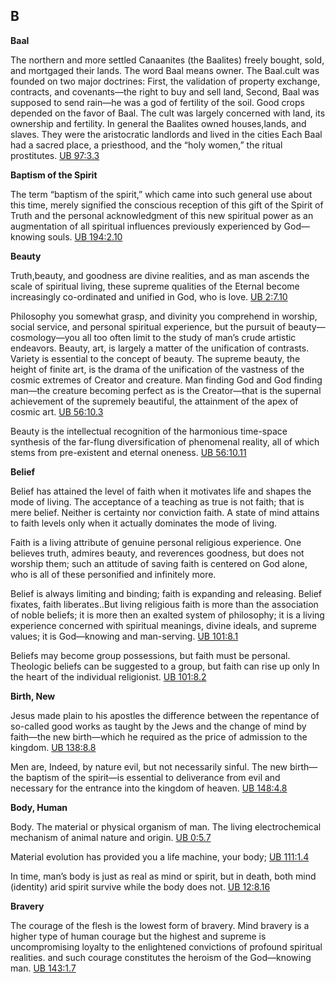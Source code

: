 

## B

**Baal**  
  

The northern and more settled Canaanites (the Baalites) freely bought, sold, and mortgaged their lands. The word Baal means owner. The Baal.cult was founded on two major doctrines: First, the validation of property exchange, contracts, and covenants—the right to buy and sell land, Second, Baal was supposed to send rain—he was a god of fertility of the soil. Good crops depended on the favor of Baal. The cult was largely concerned with land, its ownership and fertility. In general the Baalites owned houses,lands, and slaves. They were the aristocratic landlords and lived in the cities Each Baal had a sacred place, a priesthood, and the “holy women,” the ritual prostitutes. [UB 97:3.3](/en/The_Urantia_Book/97#p3_3)  
  

**Baptism of the Spirit**  
  

The term “baptism of the spirit,” which came into such general use about this time, merely signified the conscious reception of this gift of the Spirit of Truth and the personal acknowledgment of this new spiritual power as an augmentation of all spiritual influences previously experienced by God—knowing souls. [UB 194:2.10](/en/The_Urantia_Book/194#p2_10)  
  

**Beauty**  
  

Truth,beauty, and goodness are divine realities, and as man ascends the scale of spiritual living, these supreme qualities of the Eternal become increasingly co-ordinated and unified in God, who is love. [UB 2:7.10](/en/The_Urantia_Book/2#p7_10)  
  
Philosophy you somewhat grasp, and divinity you comprehend in worship, social service, and personal spiritual experience, but the pursuit of beauty—cosmology—you all too often limit to the study of man’s crude artistic endeavors. Beauty, art, is largely a matter of the unification of contrasts. Variety is essential to the concept of beauty. The supreme beauty, the height of finite art, is the drama of the unification of the vastness of the cosmic extremes of Creator and creature. Man finding God and God finding man—the creature becoming perfect as is the Creator—that is the supernal achievement of the supremely beautiful, the attainment of the apex of cosmic art. [UB 56:10.3](/en/The_Urantia_Book/56#p10_3)  
  
Beauty is the intellectual recognition of the harmonious time-space synthesis of the far-flung diversification of phenomenal reality, all of which stems from pre-existent and eternal oneness. [UB 56:10.11](/en/The_Urantia_Book/56#p10_11)  
  

**Belief**  
  

Belief has attained the level of faith when it motivates life and shapes the mode of living. The acceptance of a teaching as true is not faith; that is mere belief. Neither is certainty nor conviction faith. A state of mind attains to faith levels only when it actually dominates the mode of living.  
  
Faith is a living attribute of genuine personal religious experience. One believes truth, admires beauty, and reverences goodness, but does not worship them; such an attitude of saving faith is centered on God alone, who is all of these personified and infinitely more.  
  
Belief is always limiting and binding; faith is expanding and releasing. Belief fixates, faith liberates..But living religious faith is more than the association of noble beliefs; it is more then an exalted system of philosophy; it is a living experience concerned with spiritual meanings, divine ideals, and supreme values; it is God—knowing and man-serving. [UB 101:8.1](/en/The_Urantia_Book/101#p8_1)  
  
Beliefs may become group possessions, but faith must be personal. Theologic beliefs can be suggested to a group, but faith can rise up only In the heart of the individual religionist. [UB 101:8.2](/en/The_Urantia_Book/101#p8_2)  
  

**Birth, New**  
  

Jesus made plain to his apostles the difference between the repentance of so-called good works as taught by the Jews and the change of mind by faith—the new birth—which he required as the price of admission to the kingdom. [UB 138:8.8](/en/The_Urantia_Book/138#p8_8)  
  
Men are, Indeed, by nature evil, but not necessarily sinful. The new birth—the baptism of the spirit—is essential to deliverance from evil and necessary for the entrance into the kingdom of heaven. [UB 148:4.8](/en/The_Urantia_Book/148#p4_8)  
  

**Body, Human**  
  

Body. The material or physical organism of man. The living electrochemical mechanism of animal nature and origin. [UB 0:5.7](https://www.urantia.org/urantia-book-standardized/foreword#U0_5_7)  
  
Material evolution has provided you a life machine, your body; [UB 111:1.4](/en/The_Urantia_Book/111#p1_4)  
  
In time, man’s body is just as real as mind or spirit, but in death, both mind (identity) arid spirit survive while the body does not. [UB 12:8.16](/en/The_Urantia_Book/12#p8_16)  
  

**Bravery**  
  

The courage of the flesh is the lowest form of bravery. Mind bravery is a higher type of human courage but the highest and supreme is uncompromising loyalty to the enlightened convictions of profound spiritual realities. and such courage constitutes the heroism of the God—knowing man. [UB 143:1.7](/en/The_Urantia_Book/143#p1_7)